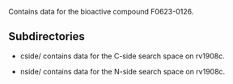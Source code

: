 Contains data for the bioactive compound F0623-0126.

## Subdirectories

- cside/ contains data for the C-side search space on rv1908c.

- nside/ contains data for the N-side search space on rv1908c.

